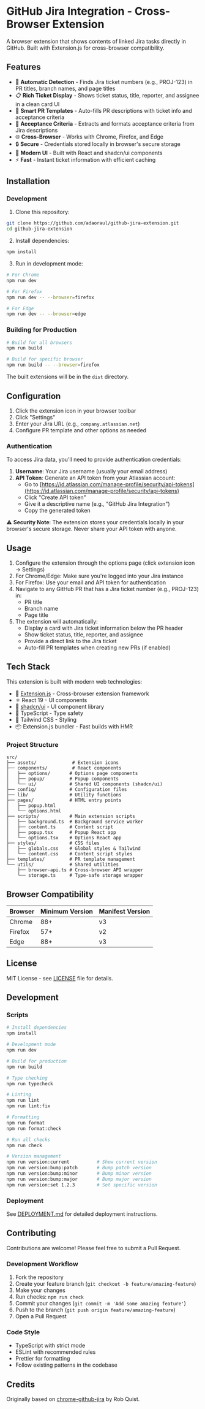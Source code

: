 # GitHub Jira Integration - Cross-Browser Extension

A browser extension that shows contents of linked Jira tasks directly in GitHub. Built with Extension.js for cross-browser compatibility.

## Features

- 🔗 **Automatic Detection** - Finds Jira ticket numbers (e.g., PROJ-123) in PR titles, branch names, and page titles
- 📋 **Rich Ticket Display** - Shows ticket status, title, reporter, and assignee in a clean card UI
- 📝 **Smart PR Templates** - Auto-fills PR descriptions with ticket info and acceptance criteria
- 🎯 **Acceptance Criteria** - Extracts and formats acceptance criteria from Jira descriptions
- 🌐 **Cross-Browser** - Works with Chrome, Firefox, and Edge
- 🔒 **Secure** - Credentials stored locally in browser's secure storage
- 🎨 **Modern UI** - Built with React and shadcn/ui components
- ⚡ **Fast** - Instant ticket information with efficient caching

## Installation

### Development

1. Clone this repository:

```bash
git clone https://github.com/adaoraul/github-jira-extension.git
cd github-jira-extension
```

2. Install dependencies:

```bash
npm install
```

3. Run in development mode:

```bash
# For Chrome
npm run dev

# For Firefox
npm run dev -- --browser=firefox

# For Edge
npm run dev -- --browser=edge
```

### Building for Production

```bash
# Build for all browsers
npm run build

# Build for specific browser
npm run build -- --browser=firefox
```

The built extensions will be in the `dist` directory.

## Configuration

1. Click the extension icon in your browser toolbar
2. Click "Settings"
3. Enter your Jira URL (e.g., `company.atlassian.net`)
4. Configure PR template and other options as needed

### Authentication

To access Jira data, you'll need to provide authentication credentials:

1. **Username**: Your Jira username (usually your email address)
2. **API Token**: Generate an API token from your Atlassian account:
   - Go to [https://id.atlassian.com/manage-profile/security/api-tokens](https://id.atlassian.com/manage-profile/security/api-tokens)
   - Click "Create API token"
   - Give it a descriptive name (e.g., "GitHub Jira Integration")
   - Copy the generated token

⚠️ **Security Note**: The extension stores your credentials locally in your browser's secure storage. Never share your API token with anyone.

## Usage

1. Configure the extension through the options page (click extension icon → Settings)
2. For Chrome/Edge: Make sure you're logged into your Jira instance
3. For Firefox: Use your email and API token for authentication
4. Navigate to any GitHub PR that has a Jira ticket number (e.g., PROJ-123) in:
   - PR title
   - Branch name
   - Page title
5. The extension will automatically:
   - Display a card with Jira ticket information below the PR header
   - Show ticket status, title, reporter, and assignee
   - Provide a direct link to the Jira ticket
   - Auto-fill PR templates when creating new PRs (if enabled)

## Tech Stack

This extension is built with modern web technologies:

- 🚀 [Extension.js](https://extension.js.org/) - Cross-browser extension framework
- ⚛️ React 19 - UI components
- 🎨 [shadcn/ui](https://ui.shadcn.com/) - UI component library
- 🎯 TypeScript - Type safety
- 💨 Tailwind CSS - Styling
- 📦 Extension.js bundler - Fast builds with HMR

### Project Structure

```
src/
├── assets/             # Extension icons
├── components/         # React components
│   ├── options/       # Options page components
│   ├── popup/         # Popup components
│   └── ui/            # Shared UI components (shadcn/ui)
├── config/            # Configuration files
├── lib/               # Utility functions
├── pages/             # HTML entry points
│   ├── popup.html
│   └── options.html
├── scripts/           # Main extension scripts
│   ├── background.ts  # Background service worker
│   ├── content.ts     # Content script
│   ├── popup.tsx      # Popup React app
│   └── options.tsx    # Options React app
├── styles/            # CSS files
│   ├── globals.css    # Global styles & Tailwind
│   └── content.css    # Content script styles
├── templates/         # PR template management
└── utils/             # Shared utilities
    ├── browser-api.ts # Cross-browser API wrapper
    └── storage.ts     # Type-safe storage wrapper
```

## Browser Compatibility

| Browser | Minimum Version | Manifest Version |
| ------- | --------------- | ---------------- |
| Chrome  | 88+             | v3               |
| Firefox | 57+             | v2               |
| Edge    | 88+             | v3               |

## License

MIT License - see [LICENSE](LICENSE) file for details.

## Development

### Scripts

```bash
# Install dependencies
npm install

# Development mode
npm run dev

# Build for production
npm run build

# Type checking
npm run typecheck

# Linting
npm run lint
npm run lint:fix

# Formatting
npm run format
npm run format:check

# Run all checks
npm run check

# Version management
npm run version:current          # Show current version
npm run version:bump:patch       # Bump patch version
npm run version:bump:minor       # Bump minor version
npm run version:bump:major       # Bump major version
npm run version:set 1.2.3        # Set specific version
```

### Deployment

See [DEPLOYMENT.md](./DEPLOYMENT.md) for detailed deployment instructions.

## Contributing

Contributions are welcome! Please feel free to submit a Pull Request.

### Development Workflow

1. Fork the repository
2. Create your feature branch (`git checkout -b feature/amazing-feature`)
3. Make your changes
4. Run checks: `npm run check`
5. Commit your changes (`git commit -m 'Add some amazing feature'`)
6. Push to the branch (`git push origin feature/amazing-feature`)
7. Open a Pull Request

### Code Style

- TypeScript with strict mode
- ESLint with recommended rules
- Prettier for formatting
- Follow existing patterns in the codebase

## Credits

Originally based on [chrome-github-jira](https://github.com/RobQuistNL/chrome-github-jira) by Rob Quist.
